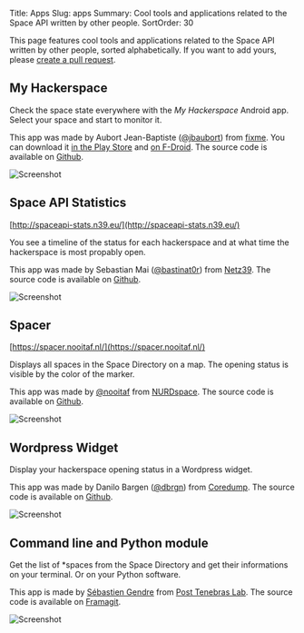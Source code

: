 Title: Apps
Slug: apps
Summary: Cool tools and applications related to the Space API written by other people.
SortOrder: 30

This page features cool tools and applications related to the Space API written
by other people, sorted alphabetically. If you want to add yours, please
[create a pull
request](https://github.com/spacedirectory/spacedirectory.org/blob/master/content/pages/apps.md).

## My Hackerspace

Check the space state everywhere with the *My Hackerspace* Android app. Select
your space and start to monitor it.

This app was made by Aubort Jean-Baptiste
([@jbaubort](https://twitter.com/jbaubort)) from [fixme](https://fixme.ch/).
You can download it [in the Play
Store](https://play.google.com/store/apps/details?id=ch.fixme.status) and [on
F-Droid](https://f-droid.org/repository/browse/?fdfilter=hackerspace&fdid=ch.fixme.status).
The source code is available on
[Github](https://github.com/fixme-lausanne/MyHackerspace).

![Screenshot](/img/app-my-hackerspace.png)

## Space API Statistics

[http://spaceapi-stats.n39.eu/](http://spaceapi-stats.n39.eu/)

You see a timeline of the status for each hackerspace and at what time the
hackerspace is most propably open.

This app was made by Sebastian Mai
([@bastinat0r](https://twitter.com/bastinat0r)) from
[Netz39](http://www.netz39.de/). The source code is available on
[Github](https://github.com/bastinat0r/Spaceapi_Visualisation).

![Screenshot](/img/app-statistics.png)

## Spacer

[https://spacer.nooitaf.nl/](https://spacer.nooitaf.nl/)

Displays all spaces in the Space Directory on a map. The opening status is
visible by the color of the marker.

This app was made by [@nooitaf](https://github.com/nooitaf) from
[NURDspace](https://nurdspace.nl/). The source code is available on
[Github](https://github.com/nooitaf/spacer).

![Screenshot](/img/app-spacer.png)

## Wordpress Widget

Display your hackerspace opening status in a Wordpress widget.

This app was made by Danilo Bargen ([@dbrgn](https://twitter.com/dbrgn)) from
[Coredump](https://www.coredump.ch/). The source code is available on
[Github](https://github.com/spaceapi-community/spaceapi-wp-widget).

![Screenshot](/img/app-wp-widget.png)


## Command line and Python module

Get the list of *spaces from the Space Directory and get their informations on your terminal.
Or on your Python software.

This app is made by [Sébastien Gendre](https://k-7.ch/) from 
[Post Tenebras Lab](https://www.posttenebraslab.ch/). The source code is available on
[Framagit](https://framagit.org/SebGen/spacedirectory).

![Screenshot](/img/python-spacedirectory.png)
